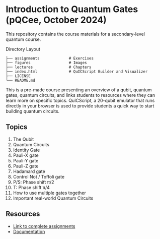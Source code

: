 # Introduction to Quantum Gates (pQCee, October 2024)

This repository contains the course materials for a secondary-level quantum course.

Directory Layout

    ├── assignments             # Exercises
    ├── figures                 # Images
    ├── lectures                # Chapters
    ├── index.html              # QuICScript Builder and Visualizer
    ├── LICENSE
    └── README.md

This is a pre-made course presenting an overview of a qubit, quantum gates, quantum circuits, and links students to resources where they can learn more on specific topics. QuICScript, a 20-qubit emulator that runs directly in your browser is used to provide students a quick way to start building quantum circuits.

## Topics

1. The Qubit
2. Quantum Circuits
3. Identity Gate
4. Pauli-X gate
5. Pauli-Y gate
6. Pauli-Z gate
7. Hadamard gate
8. Control Not / Toffoli gate
9. P/S: Phase shift π/2
10. T: Phase shift π/4
11. How to use multiple gates together
12. Important real-world Quantum Circuits

## Resources

- [Link to complete assignments](https://pqcee.github.io/course-quicscript-secondary/)
- [Documentation](https://pqcee.github.io/QuICScript-manual/)
